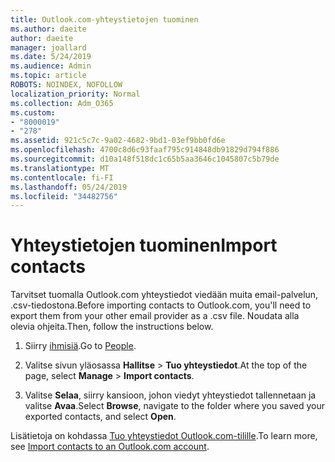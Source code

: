 ```yaml
---
title: Outlook.com-yhteystietojen tuominen
ms.author: daeite
author: daeite
manager: joallard
ms.date: 5/24/2019
ms.audience: Admin
ms.topic: article
ROBOTS: NOINDEX, NOFOLLOW
localization_priority: Normal
ms.collection: Adm_O365
ms.custom:
- "8000019"
- "278"
ms.assetid: 921c5c7c-9a02-4682-9bd1-03ef9bb0fd6e
ms.openlocfilehash: 4700c8d6c93faaf795c914848db91829d794f886
ms.sourcegitcommit: d10a148f518dc1c65b5aa3646c1045807c5b79de
ms.translationtype: MT
ms.contentlocale: fi-FI
ms.lasthandoff: 05/24/2019
ms.locfileid: "34482756"
---
```

# <a name="import-contacts"></a><span data-ttu-id="67389-102">Yhteystietojen tuominen</span><span class="sxs-lookup"><span data-stu-id="67389-102">Import contacts</span></span>

<span data-ttu-id="67389-103">Tarvitset tuomalla Outlook.com yhteystiedot viedään muita email-palvelun, .csv-tiedostona.</span><span class="sxs-lookup"><span data-stu-id="67389-103">Before importing contacts to Outlook.com, you'll need to export them from your other email provider as a .csv file.</span></span> <span data-ttu-id="67389-104">Noudata alla olevia ohjeita.</span><span class="sxs-lookup"><span data-stu-id="67389-104">Then, follow the instructions below.</span></span>
  
1. <span data-ttu-id="67389-105">Siirry [ihmisiä](https://outlook.live.com/people/).</span><span class="sxs-lookup"><span data-stu-id="67389-105">Go to [People](https://outlook.live.com/people/).</span></span>

2. <span data-ttu-id="67389-106">Valitse sivun yläosassa **Hallitse** \> **Tuo yhteystiedot**.</span><span class="sxs-lookup"><span data-stu-id="67389-106">At the top of the page, select **Manage** \> **Import contacts**.</span></span>

3. <span data-ttu-id="67389-107">Valitse **Selaa**, siirry kansioon, johon viedyt yhteystiedot tallennetaan ja valitse **Avaa**.</span><span class="sxs-lookup"><span data-stu-id="67389-107">Select **Browse**, navigate to the folder where you saved your exported contacts, and select **Open**.</span></span>

<span data-ttu-id="67389-108">Lisätietoja on kohdassa [Tuo yhteystiedot Outlook.com-tilille](https://go.microsoft.com/fwlink/p/?linkid=873136).</span><span class="sxs-lookup"><span data-stu-id="67389-108">To learn more, see [Import contacts to an Outlook.com account](https://go.microsoft.com/fwlink/p/?linkid=873136).</span></span>